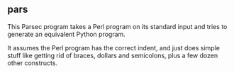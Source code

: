 ## pars
This Parsec program takes a Perl program on its standard input and tries to generate an equivalent Python program.

It assumes the Perl program has the correct indent, and just does simple stuff like getting rid of braces, dollars and semicolons, plus a few dozen other constructs.
